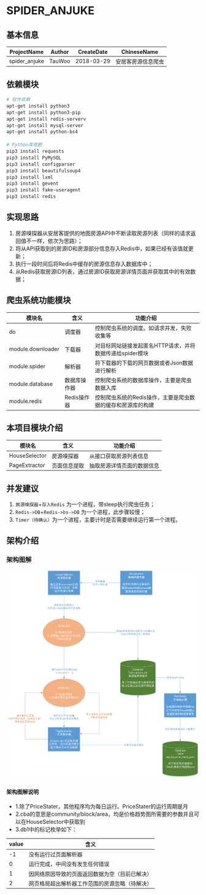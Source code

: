 # SPIDER_ANJUKE

## 基本信息
ProjectName | Author | CreateDate | ChineseName
--- | --- | --- | ---
spider_anjuke | TauWoo | 2018-03-29 | 安居客房源信息爬虫

## 依赖模块
```sh
# 软件依赖
apt-get install python3
apt-get install python3-pip
apt-get install redis-serverv
apt-get install mysql-server
apt-get install python-bs4

# Python库依赖
pip3 install requests
pip3 install PyMySQL
pip3 install configparser
pip3 install beautifulsoup4
pip3 install lxml
pip3 install gevent
pip3 install fake-useragent
pip3 install redis
```

## 实现思路
1. 房源嗅探器从安居客提供的地图房源API中不断读取房源列表（同样的请求返回值不一样，依次为思路）；
2. 将从API获取到的房源ID和房源部分信息存入Redis中，如果已经有该值就更新；
3. 执行一段时间后将Redis中缓存的房源信息存入数据库中；
4. 从Redis获取房源ID列表，通过房源ID获取房源详情页面并获取其中的有效数据；

## 爬虫系统功能模块
模块名 | 含义 | 功能介绍
--- | --- | ---
do | 调度器 | 控制爬虫系统的调度。如请求并发，失败收集等
module.downloader | 下载器 | 对目标网站链接发起匿名HTTP请求，并将数据传递给spider模块
module.spider | 解析器 | 将下载器的下载的网页数据或者Json数据进行解析
module.database | 数据库操作器 | 控制爬虫系统的数据库操作，主要是爬虫数据入库
module.redis | Redis操作器 | 控制爬虫系统的Redis操作，主要是爬虫数据的缓存和房源库的构建

## 本项目模块介绍
模块名 | 含义 | 功能介绍
--- | --- | ---
HouseSelector | 房源嗅探器 | 从接口获取房源列表信息
PageExtractor | 页面信息提取 | 抽取房源详情页面的数据信息

## 并发建议
1. `房源嗅探器`+`存入Redis` 为一个进程，带sleep执行爬虫任务；
2. `Redis->DB`+`Redis->bs->DB` 为一个进程，此步骤较慢；
3. `Timer（待确认）`为一个进程，主要计时是否需要继续运行第一个进程。

## 架构介绍
### 架构图解
![image](https://raw.githubusercontent.com/TauWu/spider_anjuke/master/constant/images/spider_anjuke_workflow.png)
#### 架构图解说明
- 1.除了PriceStater，其他程序均为每日运行。PriceStater的运行周期是月
- 2.cba的意思是community/block/area，均是价格趋势图所需要的参数并且可以在HouseSelector中获取到
- 3.db1中的标记枚举如下：

value | 含义 
--- | ---
-1 | 没有运行过页面解析器
0 | 运行完成，中间没有发生任何错误
1 | 因网络原因导致的页面返回数据为空（目前已解决）
2 | 网页格局超出解析器工作范围的房源忽略（待解决）